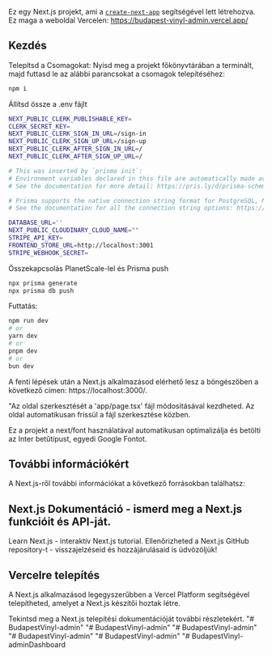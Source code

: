 Ez egy Next.js projekt, ami a [`create-next-app`](https://github.com/vercel/next.js/tree/canary/packages/create-next-app) segítségével lett létrehozva.
Ez maga a weboldal Vercelen: https://budapest-vinyl-admin.vercel.app/
## Kezdés
Telepítsd a Csomagokat:
Nyisd meg a projekt főkönyvtárában a terminált, majd futtasd le az alábbi parancsokat a csomagok telepítéséhez:
```bash
npm i
```

Állítsd össze a .env fájlt
```bash
NEXT_PUBLIC_CLERK_PUBLISHABLE_KEY=
CLERK_SECRET_KEY=
NEXT_PUBLIC_CLERK_SIGN_IN_URL=/sign-in
NEXT_PUBLIC_CLERK_SIGN_UP_URL=/sign-up
NEXT_PUBLIC_CLERK_AFTER_SIGN_IN_URL=/
NEXT_PUBLIC_CLERK_AFTER_SIGN_UP_URL=/

# This was inserted by `prisma init`:
# Environment variables declared in this file are automatically made available to Prisma.
# See the documentation for more detail: https://pris.ly/d/prisma-schema#accessing-environment-variables-from-the-schema

# Prisma supports the native connection string format for PostgreSQL, MySQL, SQLite, SQL Server, MongoDB and CockroachDB.
# See the documentation for all the connection string options: https://pris.ly/d/connection-strings

DATABASE_URL=''
NEXT_PUBLIC_CLOUDINARY_CLOUD_NAME=""
STRIPE_API_KEY=
FRONTEND_STORE_URL=http://localhost:3001
STRIPE_WEBHOOK_SECRET=
```

Összekapcsolás PlanetScale-lel és Prisma push
```bash
npx prisma generate
npx prisma db push
```
Futtatás:

```bash
npm run dev
# or
yarn dev
# or
pnpm dev
# or
bun dev
```

A fenti lépések után a Next.js alkalmazásod elérhető lesz a böngészőben a következő címen: https://localhost:3000/.

"Az oldal szerkesztését a 'app/page.tsx' fájl módosításával kezdheted. Az oldal automatikusan frissül a fájl szerkesztése közben.

Ez a projekt a next/font használatával automatikusan optimalizálja és betölti az Inter betűtípust, egyedi Google Fontot.

## További információkért
A Next.js-ről további információkat a következő forrásokban találhatsz:

## Next.js Dokumentáció - ismerd meg a Next.js funkcióit és API-ját.
Learn Next.js - interaktív Next.js tutorial.
Ellenőrizheted a Next.js GitHub repository-t - visszajelzéseid és hozzájárulásaid is üdvözöljük!

## Vercelre telepítés
A Next.js alkalmazásod legegyszerűbben a Vercel Platform segítségével telepítheted, amelyet a Next.js készítői hoztak létre.

Tekintsd meg a Next.js telepítési dokumentációját további részletekért. "# BudapestVinyl-admin" "# BudapestVinyl-admin" "# BudapestVinyl-admin" "# BudapestVinyl-admin" "# BudapestVinyl-admin" "# BudapestVinyl-adminDashboard
